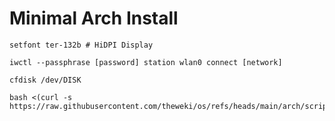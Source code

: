 # Minimal Arch Install

    setfont ter-132b # HiDPI Display

    iwctl --passphrase [password] station wlan0 connect [network]

    cfdisk /dev/DISK

    bash <(curl -s https://raw.githubusercontent.com/theweki/os/refs/heads/main/arch/scripts/archinstall.sh)

